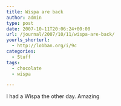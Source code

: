 ```yaml
---
title: Wispa are back
author: admin
type: post
date: 2007-10-11T20:06:24+00:00
url: /journal/2007/10/11/wispa-are-back/
yourls_shorturl:
  - http://lobban.org/i/9c
categories:
  - Stuff
tags:
  - chocolate
  - wispa

---
```

I had a Wispa the other day. Amazing